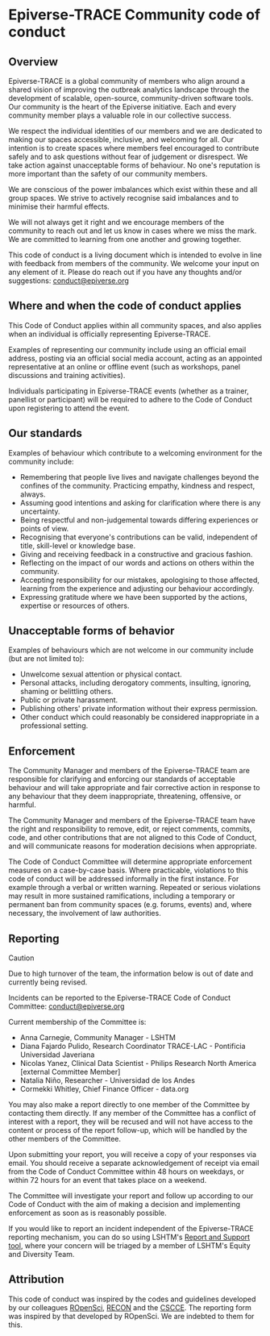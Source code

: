 # Epiverse-TRACE Community code of conduct

## Overview

Epiverse-TRACE is a global community of members who align around a shared vision of improving the outbreak analytics landscape through the development of scalable, open-source, community-driven software tools. Our community is the heart of the Epiverse initiative. Each and every community member plays a valuable role in our collective success.

We respect the individual identities of our members and we are dedicated to making our spaces accessible, inclusive, and welcoming for all. Our intention is to create spaces where members feel encouraged to contribute safely and to ask questions without fear of judgement or disrespect. We take action against unacceptable forms of behaviour. No one's reputation is more important than the safety of our community members.  

We are conscious of the power imbalances which exist within these and all group spaces. We strive to actively recognise said imbalances and to minimise their harmful effects.

We will not always get it right and we encourage members of the community to reach out and let us know in cases where we miss the mark. We are committed to learning from one another and growing together.

This code of conduct is a living document which is intended to evolve in line with feedback from members of the community. We welcome your input on any element of it. Please do reach out if you have any thoughts and/or suggestions: <conduct@epiverse.org>

## Where and when the code of conduct applies

This Code of Conduct applies within all community spaces, and also applies when an individual is officially representing Epiverse-TRACE.

Examples of representing our community include using an official email address, posting via an official social media account, acting as an appointed representative at an online or offline event (such as workshops, panel discussions and training activities).

Individuals participating in Epiverse-TRACE events (whether as a trainer, panellist or participant) will be required to adhere to the Code of Conduct upon registering to attend the event.

## Our standards

Examples of behaviour which contribute to a welcoming environment for the community include:

* Remembering that people live lives and navigate challenges beyond the confines of the community. Practicing empathy, kindness and respect, always.
* Assuming good intentions and asking for clarification where there is any uncertainty.
* Being respectful and non-judgemental towards differing experiences or points of view.
* Recognising that everyone's contributions can be valid, independent of title, skill-level or knowledge base.  
* Giving and receiving feedback in a constructive and gracious fashion.
* Reflecting on the impact of our words and actions on others within the community.
* Accepting responsibility for our mistakes, apologising to those affected, learning from the experience and adjusting our behaviour accordingly.
* Expressing gratitude where we have been supported by the actions, expertise or resources of others.

## Unacceptable forms of behavior

Examples of behaviours which are not welcome in our community include (but are not limited to):

* Unwelcome sexual attention or physical contact.
* Personal attacks, including derogatory comments, insulting, ignoring, shaming or belittling others.
* Public or private harassment.
* Publishing others' private information without their express permission.
* Other conduct which could reasonably be considered inappropriate in a professional setting.

## Enforcement

The Community Manager and members of the Epiverse-TRACE team are responsible for clarifying and enforcing our standards of acceptable behaviour and will take appropriate and fair corrective action in response to any behaviour that they deem inappropriate, threatening, offensive, or harmful.

The Community Manager and members of the Epiverse-TRACE team have the right and responsibility to remove, edit, or reject comments, commits, code, and other contributions that are not aligned to this Code of Conduct, and will communicate reasons for moderation decisions when appropriate.

The Code of Conduct Committee will determine appropriate enforcement measures on a case-by-case basis. Where practicable, violations to this code of conduct will be addressed informally in the first instance. For example through a verbal or written warning. Repeated or serious violations may result in more sustained ramifications, including a temporary or permanent ban from community spaces (e.g. forums, events) and, where necessary, the involvement of law authorities.

## Reporting

> [!CAUTION]
> Due to high turnover of the team, the information below is out of date and currently being revised.

Incidents can be reported to the Epiverse-TRACE Code of Conduct Committee: <conduct@epiverse.org>

Current membership of the Committee is:

* Anna Carnegie, Community Manager - LSHTM
* Diana Fajardo Pulido, Research Coordinator TRACE-LAC - Pontificia Universidad Javeriana
* Nicolas Yanez, Clinical Data Scientist - Philips Research North America [external Committee Member]
* Natalia Niño, Researcher - Universidad de los Andes
* Cormekki Whitley, Chief Finance Officer - data.org

You may also make a report directly to one member of the Committee by contacting them directly. If any member of the Committee has a conflict of interest with a report, they will be recused and will not have access to the content or process of the report follow-up, which will be handled by the other members of the Committee.

Upon submitting your report, you will receive a copy of your responses via email. You should receive a separate acknowledgement of receipt via email from the Code of Conduct Committee within 48 hours on weekdays, or within 72 hours for an event that takes place on a weekend.

The Committee will investigate your report and follow up according to our Code of Conduct with the aim of making a decision and implementing enforcement as soon as is reasonably possible.

If you would like to report an incident independent of the Epiverse-TRACE reporting mechanism, you can do so using LSHTM's [Report and Support tool](https://reportandsupport.lshtm.ac.uk/), where your concern will be triaged by a member of LSHTM's Equity and Diversity Team.

## Attribution

This code of conduct was inspired by the codes and guidelines developed by our colleagues [ROpenSci](https://ropensci.org/code-of-conduct/), [RECON](https://www.repidemicsconsortium.org/CODE_OF_CONDUCT/) and the [CSCCE](https://www.cscce.org/cscce-community-participation-guidelines/). The reporting form was inspired by that developed by ROpenSci. We are indebted to them for this.
